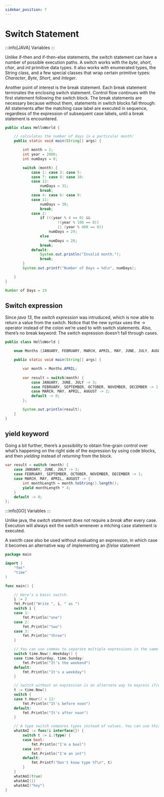 ```yaml
---
sidebar_position: 7
---
```


# Switch Statement

:::info[JAVA]
Variables
:::

Unlike if-then and if-then-else statements, the switch statement can have a number of possible execution paths. A switch works with the _byte_, _short_, _char_, and _int_ primitive data types. It also works with enumerated types, the String class, and a few special classes that wrap certain primitive types: _Character_, _Byte_, _Short_, and _Integer_.

Another point of interest is the break statement. Each break statement terminates the enclosing switch statement. Control flow continues with the first statement following the switch block. The break statements are necessary because without them, statements in switch blocks fall through: All statements after the matching case label are executed in sequence, regardless of the expression of subsequent case labels, until a break statement is encountered.

```java
public class HelloWorld {

    // calculates the number of days in a particular month:
    public static void main(String[] args) {

        int month = 2;
        int year = 2000;
        int numDays = 0;

        switch (month) {
            case 1: case 3: case 5:
            case 7: case 8: case 10:
            case 12:
                numDays = 31;
                break;
            case 4: case 6: case 9:
            case 11:
                numDays = 30;
                break;
            case 2:
                if (((year % 4 == 0) &&
                        !(year % 100 == 0))
                        || (year % 400 == 0))
                    numDays = 29;
                else
                    numDays = 28;
                break;
            default:
                System.out.println("Invalid month.");
                break;
        }
        System.out.printf("Number of Days = %d\n", numDays);

    }
}

Number of Days = 29

```

## Switch expression

Since _java 13_, the _switch expression_ was intruduced, which is now able to return a value from the switch. Notice that the new syntax uses the -> operator instead of the colon we’re used to with switch statements. Also, there’s no break keyword: The switch expression doesn’t fall through cases.

```java
public class HelloWorld {

    enum Months {JANUARY, FEBRUARY, MARCH, APRIL, MAY, JUNE, JULY, AUGUST, SEPTEMBER, OCTOBER, NOVEMBER, DECEMBER}

    public static void main(String[] args) {

        var month = Months.APRIL;
        
        var result = switch(month) {
            case JANUARY, JUNE, JULY -> 3;
            case FEBRUARY, SEPTEMBER, OCTOBER, NOVEMBER, DECEMBER -> 1;
            case MARCH, MAY, APRIL, AUGUST -> 2;
            default -> 0; 
        };

        System.out.println(result);
    }
}
```

## yield keyword

Going a bit further, there’s a possibility to obtain fine-grain control over what’s happening on the right side of the expression by using code blocks, and then _yielding_ instead of _returning_ from the block.

```java
var result = switch (month) {
    case JANUARY, JUNE, JULY -> 3;
    case FEBRUARY, SEPTEMBER, OCTOBER, NOVEMBER, DECEMBER -> 1;
    case MARCH, MAY, APRIL, AUGUST -> {
        int monthLength = month.toString().length();
        yield monthLength * 4;
    }
    default -> 0;
};
```

:::info[GO]
Variables
:::

Unlike java, the _switch_ statement does not require a _break_ after every case. Execution will always exit the switch wnenever a mtching case statement is executed.

A swicth case also be used without evaluating an expression, in which case it becomes an alternative way of implementing an _if/else_ statement



```go
package main

import (
    "fmt"
    "time"
)

func main() {

    // Here’s a basic switch.
    i := 2
    fmt.Print("Write ", i, " as ")
    switch i {
    case 1:
        fmt.Println("one")
    case 2:
        fmt.Println("two")
    case 3:
        fmt.Println("three")
    }

    // You can use commas to separate multiple expressions in the same case statement. We use the optional default case in this example as well.
    switch time.Now().Weekday() {
    case time.Saturday, time.Sunday:
        fmt.Println("It's the weekend")
    default:
        fmt.Println("It's a weekday")
    }

    // switch without an expression is an alternate way to express if/else logic. Here we also show how the case expressions can be non-constants.
    t := time.Now()
    switch {
    case t.Hour() < 12:
        fmt.Println("It's before noon")
    default:
        fmt.Println("It's after noon")
    }

    // A type switch compares types instead of values. You can use this to discover the type of an interface value. In this example, the variable t will have the type corresponding to its clause.
    whatAmI := func(i interface{}) {
        switch t := i.(type) {
        case bool:
            fmt.Println("I'm a bool")
        case int:
            fmt.Println("I'm an int")
        default:
            fmt.Printf("Don't know type %T\n", t)
        }
    }
    whatAmI(true)
    whatAmI(1)
    whatAmI("hey")
}
```
